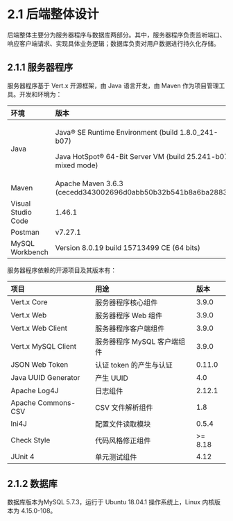 # 2.1 后端整体设计

后端整体主要分为服务器程序与数据库两部分。其中，服务器程序负责监听端口、响应客户端请求、实现具体业务逻辑；数据库负责对用户数据进行持久化存储。

## 2.1.1 服务器程序

服务器程序基于 Vert.x 开源框架，由 Java 语言开发，由 Maven 作为项目管理工具。开发和环境为：

<table>
  <thead>
    <tr>
      <th style="text-align:left">&#x73AF;&#x5883;</th>
      <th style="text-align:left">&#x7248;&#x672C;</th>
    </tr>
  </thead>
  <tbody>
    <tr>
      <td style="text-align:left">Java</td>
      <td style="text-align:left">
        <p>Java&#xAE; SE Runtime Environment (build 1.8.0_241-b07)</p>
        <p>Java HotSpot&#xAE; 64-Bit Server VM (build 25.241-b07, mixed mode)</p>
      </td>
    </tr>
    <tr>
      <td style="text-align:left">Maven</td>
      <td style="text-align:left">Apache Maven 3.6.3 (cecedd343002696d0abb50b32b541b8a6ba2883f)</td>
    </tr>
    <tr>
      <td style="text-align:left">Visual Studio Code</td>
      <td style="text-align:left">1.46.1</td>
    </tr>
    <tr>
      <td style="text-align:left">Postman</td>
      <td style="text-align:left">v7.27.1</td>
    </tr>
    <tr>
      <td style="text-align:left">MySQL Workbench</td>
      <td style="text-align:left">Version 8.0.19 build 15713499 CE (64 bits)</td>
    </tr>
  </tbody>
</table>

服务器程序依赖的开源项目及其版本有：

| 项目 | 用途 | 版本 |
| :--- | :--- | :--- |
| Vert.x Core | 服务器程序核心组件 | 3.9.0 |
| Vert.x Web | 服务器程序 Web 组件 | 3.9.0 |
| Vert.x Web Client | 服务器程序客户端组件 | 3.9.0 |
| Vert.x MySQL Client | 服务器程序 MySQL 客户端组件 | 3.9.0 |
| JSON Web Token | 认证 token 的产生与认证 | 0.11.0 |
| Java UUID Generator | 产生 UUID | 4.0 |
| Apache Log4J | 日志组件 | 2.12.1 |
| Apache Commons-CSV | CSV 文件解析组件 | 1.8 |
| Ini4J | 配置文件读取模块 | 0.5.4 |
| Check Style | 代码风格修正组件 | &gt;= 8.18 |
| JUnit 4 | 单元测试组件 | 4.12 |

## 2.1.2 数据库

数据库版本为MySQL 5.7.3，运行于 Ubuntu 18.04.1 操作系统上，Linux 内核版本为 4.15.0-108。


